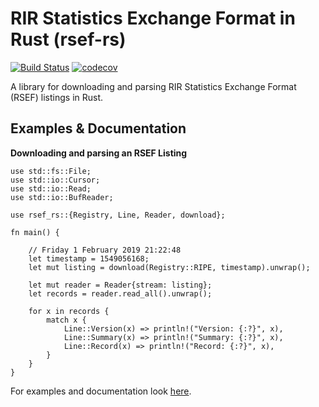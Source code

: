 # RIR Statistics Exchange Format in Rust (rsef-rs)
[![Build Status](https://travis-ci.com/DevQps/rsef-rs.svg?branch=master)](https://travis-ci.com/DevQps/rsef-rs) [![codecov](https://codecov.io/gh/DevQps/rsef-rs/branch/master/graph/badge.svg)](https://codecov.io/gh/DevQps/rsef-rs)

A library for downloading and parsing RIR Statistics Exchange Format (RSEF) listings in Rust.

## Examples & Documentation

**Downloading and parsing an RSEF Listing**
```
use std::fs::File;
use std::io::Cursor;
use std::io::Read;
use std::io::BufReader;

use rsef_rs::{Registry, Line, Reader, download};

fn main() {

    // Friday 1 February 2019 21:22:48
    let timestamp = 1549056168;
    let mut listing = download(Registry::RIPE, timestamp).unwrap();

    let mut reader = Reader{stream: listing};
    let records = reader.read_all().unwrap();

    for x in records {
        match x {
            Line::Version(x) => println!("Version: {:?}", x),
            Line::Summary(x) => println!("Summary: {:?}", x),
            Line::Record(x) => println!("Record: {:?}", x),
        }
    }
}
```

For examples and documentation look [here](https://docs.rs/rsef-rs/).